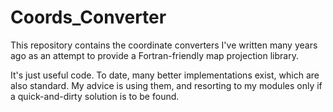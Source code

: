 # Coords_Converter

This repository contains the coordinate converters I've written many years ago as an attempt to provide a Fortran-friendly map projection library.

It's just useful code. To date, many better implementations exist, which are also standard. My advice is using them, and resorting to my modules only if a quick-and-dirty solution is to be found.
